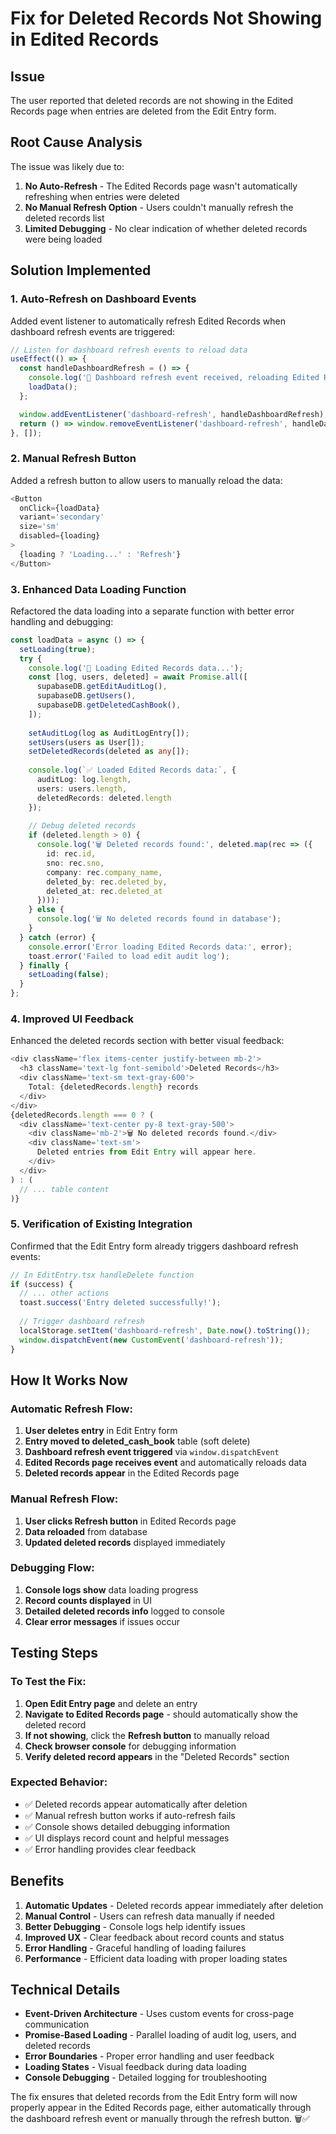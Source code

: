 # Fix for Deleted Records Not Showing in Edited Records

## Issue
The user reported that deleted records are not showing in the Edited Records page when entries are deleted from the Edit Entry form.

## Root Cause Analysis
The issue was likely due to:
1. **No Auto-Refresh** - The Edited Records page wasn't automatically refreshing when entries were deleted
2. **No Manual Refresh Option** - Users couldn't manually refresh the deleted records list
3. **Limited Debugging** - No clear indication of whether deleted records were being loaded

## Solution Implemented

### **1. Auto-Refresh on Dashboard Events**
Added event listener to automatically refresh Edited Records when dashboard refresh events are triggered:

```typescript
// Listen for dashboard refresh events to reload data
useEffect(() => {
  const handleDashboardRefresh = () => {
    console.log('🔄 Dashboard refresh event received, reloading Edited Records data...');
    loadData();
  };

  window.addEventListener('dashboard-refresh', handleDashboardRefresh);
  return () => window.removeEventListener('dashboard-refresh', handleDashboardRefresh);
}, []);
```

### **2. Manual Refresh Button**
Added a refresh button to allow users to manually reload the data:

```typescript
<Button 
  onClick={loadData} 
  variant='secondary' 
  size='sm'
  disabled={loading}
>
  {loading ? 'Loading...' : 'Refresh'}
</Button>
```

### **3. Enhanced Data Loading Function**
Refactored the data loading into a separate function with better error handling and debugging:

```typescript
const loadData = async () => {
  setLoading(true);
  try {
    console.log('🔄 Loading Edited Records data...');
    const [log, users, deleted] = await Promise.all([
      supabaseDB.getEditAuditLog(),
      supabaseDB.getUsers(),
      supabaseDB.getDeletedCashBook(),
    ]);
    
    setAuditLog(log as AuditLogEntry[]);
    setUsers(users as User[]);
    setDeletedRecords(deleted as any[]);
    
    console.log(`✅ Loaded Edited Records data:`, {
      auditLog: log.length,
      users: users.length,
      deletedRecords: deleted.length
    });
    
    // Debug deleted records
    if (deleted.length > 0) {
      console.log('🗑️ Deleted records found:', deleted.map(rec => ({
        id: rec.id,
        sno: rec.sno,
        company: rec.company_name,
        deleted_by: rec.deleted_by,
        deleted_at: rec.deleted_at
      })));
    } else {
      console.log('🗑️ No deleted records found in database');
    }
  } catch (error) {
    console.error('Error loading Edited Records data:', error);
    toast.error('Failed to load edit audit log');
  } finally {
    setLoading(false);
  }
};
```

### **4. Improved UI Feedback**
Enhanced the deleted records section with better visual feedback:

```typescript
<div className='flex items-center justify-between mb-2'>
  <h3 className='text-lg font-semibold'>Deleted Records</h3>
  <div className='text-sm text-gray-600'>
    Total: {deletedRecords.length} records
  </div>
</div>
{deletedRecords.length === 0 ? (
  <div className='text-center py-8 text-gray-500'>
    <div className='mb-2'>🗑️ No deleted records found.</div>
    <div className='text-sm'>
      Deleted entries from Edit Entry will appear here.
    </div>
  </div>
) : (
  // ... table content
)}
```

### **5. Verification of Existing Integration**
Confirmed that the Edit Entry form already triggers dashboard refresh events:

```typescript
// In EditEntry.tsx handleDelete function
if (success) {
  // ... other actions
  toast.success('Entry deleted successfully!');
  
  // Trigger dashboard refresh
  localStorage.setItem('dashboard-refresh', Date.now().toString());
  window.dispatchEvent(new CustomEvent('dashboard-refresh'));
}
```

## How It Works Now

### **Automatic Refresh Flow:**
1. **User deletes entry** in Edit Entry form
2. **Entry moved to deleted_cash_book** table (soft delete)
3. **Dashboard refresh event triggered** via `window.dispatchEvent`
4. **Edited Records page receives event** and automatically reloads data
5. **Deleted records appear** in the Edited Records page

### **Manual Refresh Flow:**
1. **User clicks Refresh button** in Edited Records page
2. **Data reloaded** from database
3. **Updated deleted records** displayed immediately

### **Debugging Flow:**
1. **Console logs show** data loading progress
2. **Record counts displayed** in UI
3. **Detailed deleted records info** logged to console
4. **Clear error messages** if issues occur

## Testing Steps

### **To Test the Fix:**
1. **Open Edit Entry page** and delete an entry
2. **Navigate to Edited Records page** - should automatically show the deleted record
3. **If not showing**, click the **Refresh button** to manually reload
4. **Check browser console** for debugging information
5. **Verify deleted record appears** in the "Deleted Records" section

### **Expected Behavior:**
- ✅ Deleted records appear automatically after deletion
- ✅ Manual refresh button works if auto-refresh fails
- ✅ Console shows detailed debugging information
- ✅ UI displays record count and helpful messages
- ✅ Error handling provides clear feedback

## Benefits

1. **Automatic Updates** - Deleted records appear immediately after deletion
2. **Manual Control** - Users can refresh data manually if needed
3. **Better Debugging** - Console logs help identify issues
4. **Improved UX** - Clear feedback about record counts and status
5. **Error Handling** - Graceful handling of loading failures
6. **Performance** - Efficient data loading with proper loading states

## Technical Details

- **Event-Driven Architecture** - Uses custom events for cross-page communication
- **Promise-Based Loading** - Parallel loading of audit log, users, and deleted records
- **Error Boundaries** - Proper error handling and user feedback
- **Loading States** - Visual feedback during data loading
- **Console Debugging** - Detailed logging for troubleshooting

The fix ensures that deleted records from the Edit Entry form will now properly appear in the Edited Records page, either automatically through the dashboard refresh event or manually through the refresh button. 🗑️✅







